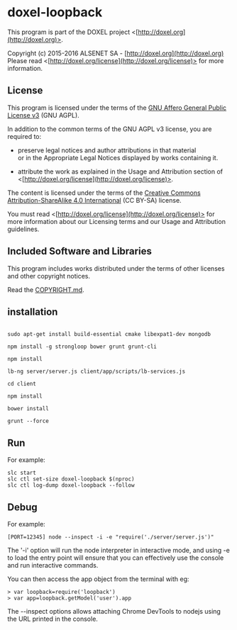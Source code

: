 # doxel-loopback<br />
This program is part of the DOXEL project <[http://doxel.org](http://doxel.org)>.
 
Copyright (c) 2015-2016 ALSENET SA - [http://doxel.org](http://doxel.org)<br />
Please read <[http://doxel.org/license](http://doxel.org/license)> for more
information.
 
 
## License
 
This program is licensed under the terms of the
[GNU Affero General Public License v3](http://www.gnu.org/licenses/agpl.html)
(GNU AGPL).
 
In addition to the common terms of the GNU AGPL v3 license, you are required to:
 
*   preserve legal notices and author attributions in that material<br />
    or in the Appropriate Legal Notices displayed by works containing it.
 
*   attribute the work as explained in the Usage and Attribution section of
    <[http://doxel.org/license](http://doxel.org/license)>.
 
The content is licensed under the terms of the
[Creative Commons Attribution-ShareAlike 4.0 International](http://creativecommons.org/licenses/by-sa/4.0/)
(CC BY-SA) license.
 
You must read <[http://doxel.org/license](http://doxel.org/license)> for more
information about our Licensing terms and our Usage and Attribution guidelines.
 
 
## Included Software and Libraries
 
This program includes works distributed under the terms of other licenses and other copyright notices.
 
Read the [COPYRIGHT.md](https://github.com/doxel/doxel-loopback/blob/master/COPYRIGHT.md).


## installation

```

sudo apt-get install build-essential cmake libexpat1-dev mongodb

npm install -g strongloop bower grunt grunt-cli

npm install

lb-ng server/server.js client/app/scripts/lb-services.js

cd client

npm install

bower install

grunt --force

```

## Run

For example:
```
slc start
slc ctl set-size doxel-loopback $(nproc)
slc ctl log-dump doxel-loopback --follow

```

## Debug

For example:

```
[PORT=12345] node --inspect -i -e "require('./server/server.js')"
```

The '-i' option will run the node interpreter in interactive mode, and using -e to load the entry point will ensure that you can effectively use the console and run interactive commands.

You can then access the app object from the terminal with eg:

```
> var loopback=require('loopback')
> var app=loopback.getModel('user').app

```

The --inspect options allows attaching Chrome DevTools to nodejs using the URL printed in the console.

